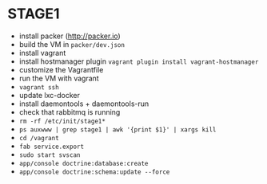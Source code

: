 STAGE1
======

* install packer (http://packer.io)
* build the VM in `packer/dev.json`
* install vagrant
* install hostmanager plugin `vagrant plugin install vagrant-hostmanager`
* customize the Vagrantfile
* run the VM with vagrant
* `vagrant ssh`
* update lxc-docker
* install daemontools + daemontools-run
* check that rabbitmq is running
* `rm -rf /etc/init/stage1*`
* `ps auxwww | grep stage1 | awk '{print $1}' | xargs kill`
* `cd /vagrant`
* `fab service.export`
* `sudo start svscan`
* `app/console doctrine:database:create`
* `app/console doctrine:schema:update --force`
